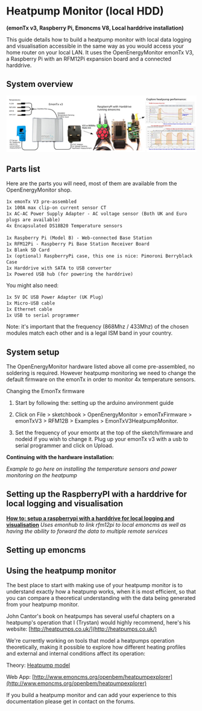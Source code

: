 # Heatpump Monitor (local HDD)

**(emonTx v3, Raspberry Pi, Emoncms V8, Local harddrive installation)**

This guide details how to build a heatpump monitor with local data logging and visualisation accessible in the same way as you would access your home router on your local LAN. It uses the OpenEnergyMonitor emonTx V3, a Raspberry Pi with an RFM12Pi expansion board and a connected harddrive.

## System overview

![System overview](files/system.jpg)

## Parts list

Here are the parts you will need, most of them are available from the OpenEnergyMonitor shop.

    1x emonTx V3 pre-assembled
    1x 100A max clip-on current sensor CT
    1x AC-AC Power Supply Adapter - AC voltage sensor (Both UK and Euro plugs are available)
    4x Encapsulated DS18B20 Temperature sensors

    1x Raspberry Pi (Model B) - Web-connected Base Station
    1x RFM12Pi - Raspberry Pi Base Station Receiver Board
    1x Blank SD Card
    1x (optional) RaspberryPi case, this one is nice: Pimoroni Berryblack Case
    1x Harddrive with SATA to USB converter
    1x Powered USB hub (for powering the harddrive)

You might also need:

    1x 5V DC USB Power Adapter (UK Plug)
    1x Micro-USB cable
    1x Ethernet cable
    1x USB to serial programmer
    
Note: it's important that the frequency (868Mhz / 433Mhz) of the chosen modules match each other and is a legal ISM band in your country.

## System setup

The OpenEnergyMonitor hardware listed above all come pre-assembled, no soldering is required. However heatpump monitoring we need to change the default firmware on the emonTx in order to monitor 4x temperature sensors.

Changing the EmonTx firmware

1. Start by following the: setting up the arduino anvironment guide

2. Click on File > sketchbook > OpenEnergyMonitor > emonTxFirmware > emonTxV3 > 
RFM12B > Examples > EmonTxV3HeatpumpMonitor.

3. Set the frequency of your emontx at the top of the sketch/firmware and nodeid 
if you wish to change it. Plug up your emonTx v3 with a usb to serial programmer 
and click on Upload.

**Continuing with the hardware installation:**

_Example to go here on installing the temperature sensors and power monitoring on the heatpump_

## Setting up the RaspberryPI with a harddrive for local logging and visualisation

**[How to: setup a raspberrypi with a harddrive for local logging and visualisation](../../Modules/RaspberryPI/FullStackHDD/FullStackHDD.md)**
_Uses emonhub to link rfm12pi to local emoncms as well as having the ability to forward the data to multiple remote services_

## Setting up emoncms

## Using the heatpump monitor

The best place to start with making use of your heatpump monitor is to understand exactly how a heatpump works, when it is most efficient, so that you can compare a theoretical understanding with the data being generated from your heatpump monitor.

John Cantor's book on heatpumps has several useful chapters on a heatpump's operation that I (Trystan) would highly recommend, here's his website: [http://heatpumps.co.uk/](http://heatpumps.co.uk/)

We're currently working on tools that model a heatpumps operation theoretically, making it possible to explore how different heating profiles and external and internal conditions affect its operation:

Theory: [Heatpump model](http://openenergymonitor.org/emon/node/3021)

Web App: [http://www.emoncms.org/openbem/heatpumpexplorer](http://www.emoncms.org/openbem/heatpumpexplorer)

If you build a heatpump monitor and can add your experience to this documentation please get in contact on the forums.


